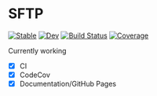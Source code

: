 # SFTP

[![Stable](https://img.shields.io/badge/docs-stable-blue.svg)](https://pb866.github.io/SFTP.jl/stable/)
[![Dev](https://img.shields.io/badge/docs-dev-blue.svg)](https://pb866.github.io/SFTP.jl/dev/)
[![Build Status](https://github.com/pb866/SFTP.jl/actions/workflows/CI.yml/badge.svg?branch=main)](https://github.com/pb866/SFTP.jl/actions/workflows/CI.yml?query=branch%3Amain)
[![Coverage](https://codecov.io/gh/pb866/SFTP.jl/branch/main/graph/badge.svg)](https://codecov.io/gh/pb866/SFTP.jl)

Currently working

- [x] CI
- [x] CodeCov
- [x] Documentation/GitHub Pages
